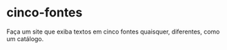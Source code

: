 # cinco-fontes
Faça um site que exiba textos em cinco fontes quaisquer, diferentes, como um catálogo.
